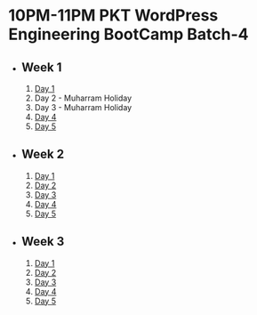 # 10PM-11PM PKT WordPress Engineering BootCamp Batch-4

- ## Week 1

   1. [Day 1](https://www.facebook.com/iCodeguru/videos/1196606151374387)
   2. Day 2 - Muharram Holiday
   3. Day 3 - Muharram Holiday
   4. [Day 4](https://www.facebook.com/iCodeguru/videos/3823562941233808)
   5. [Day 5](https://www.facebook.com/iCodeguru/videos/1427243051326923)

- ## Week 2

   1. [Day 1](https://www.facebook.com/iCodeguru/videos/2151802771860884)
   2. [Day 2]()
   3. [Day 3](https://www.facebook.com/iCodeguru/videos/510239951402234)
   4. [Day 4](https://www.facebook.com/iCodeguru/videos/1005831757683334)
   5. [Day 5](https://www.facebook.com/iCodeguru/videos/475506798748942)

- ## Week 3

   1. [Day 1](https://www.facebook.com/iCodeguru/videos/1597270191001887)
   2. [Day 2](https://www.facebook.com/iCodeguru/videos/1630471097685690)
   3. [Day 3](https://www.facebook.com/iCodeguru/videos/1599192077606042)
   4. [Day 4](https://www.facebook.com/iCodeguru/videos/800969955556867)
   5. [Day 5](https://www.facebook.com/watch/?v=844089034493038)

<!-- - ## Week 4

   1. [Day 1]()
   2. [Day 2](https://www.facebook.com/iCodeguru/videos/1043735163768631)
   3. [Day 3](https://www.facebook.com/watch/?v=865160645666830)
   4. [Day 4](https://www.facebook.com/iCodeguru/videos/2265019617165355)
   5. [Day 5](https://www.facebook.com/iCodeguru/videos/384427337682698) -->

<!-- - ## Week 

   1. [Day 1]()
   2. [Day 2]()
   3. [Day 3]()
   4. [Day 4]()
   5. [Day 5]() -->